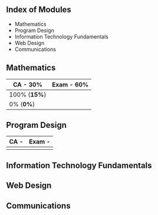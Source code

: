 ## Index of Modules
- Mathematics
- Program Design
- Information Technology Fundamentals
- Web Design
- Communications

## Mathematics

| CA - 30%       | Exam - 60% |
| -------------- | ---------- |
| 100% (**15%**) |            |
| 0% (**0%**)    |            |

## Program Design

| CA - | Exam - |
| ---- | ------ |
|      |        |

## Information Technology Fundamentals


## Web Design


## Communications

